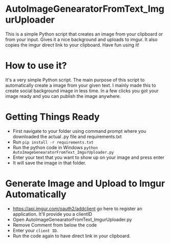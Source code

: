 # AutoImageGenearatorFromText_ImgurUploader
This is a simple Python script that creates an image from your clipboard or from your input. Gives it a nice background and uploads to imgur. It also copies the imgur direct link to your clipboard. Have fun using it!

# How to use it?
It's a very simple Python script. The main purpose of this script to automatically create a image from your given text. I mainly made this to create social background image in less time. In a few clicks you got your image ready and you can publish the image anywhere. 

# Getting Things Ready
- First navigate to your folder using command prompt where you downloaded the actual .py file and requirements.txt
- Run `pip install -r requirements.txt`
- Run the python code in Windows `python AutoImageGenearatorFromText_ImgurUploader.py`
- Enter your text that you want to show up on your image and press enter
- It will save the image in that folder.

# Generate Image and Upload to Imgur Automatically
- https://api.imgur.com/oauth2/addclient go here to register an application. It'll provide you a clientID
- Open AutoImageGenearatorFromText_ImgurUploader.py
- Remove Comment from below the code
- Enter your `client ID`.
- Run the code again to have direct link in your clipboard.
